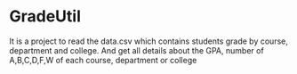 # GradeUtil
It is a project to read the data.csv which contains students grade by course, department and college. And get all details about the GPA, number of A,B,C,D,F,W of each course, department or college
